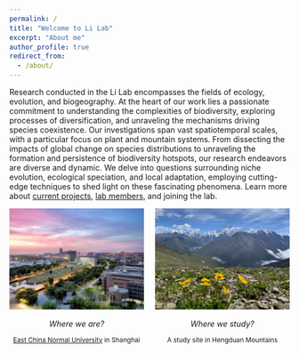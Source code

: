 ```yaml
---
permalink: /
title: "Welcome to Li Lab"
excerpt: "About me"
author_profile: true
redirect_from:
  - /about/
---
```


Research conducted in the Li Lab encompasses the fields of ecology, evolution, and biogeography. At the heart of our work lies a passionate commitment to understanding the complexities of biodiversity, exploring processes of diversification, and unraveling the mechanisms driving species coexistence. Our investigations span vast spatiotemporal scales, with a particular focus on plant and mountain systems. From dissecting the impacts of global change on species distributions to unraveling the formation and persistence of biodiversity hotspots, our research endeavors are diverse and dynamic. We delve into questions surrounding niche evolution, ecological speciation, and local adaptation, employing cutting-edge techniques to shed light on these fascinating phenomena. Learn more about [current projects](https://qli.github.io/research/), [lab members](https://qli.github.io/team/), and joining the lab.

<!--
![study site](/images/photos/ECNU.jpeg "where we are?"){: width="400px" style="float:right; padding-left:30px"}
![university location](/images/photos/HD/HD_1.jpg "where we study?"){: width="400px" style="float:left; padding-right:30px"}
{: style="clear: both"}

![university location](/images/ECNU.jpg "where we are?"){: width="400px" style="float:left; padding-right:30px"}
![study site](/images/photos/HD/HD_1.jpg "where we study?"){: width="400px" style="float:right; padding-left:30px"}
{: style="clear: both"}

| where we are? | where we study? |
|![](/images/ECNU.jpg){: width="400px"}| ![](/images/photos/HD/HD_1.jpg){: width="400px"} |
| *[university](https://www.ecnu.edu.cn/) in Shanghai* | *study site in Hengduan* |

--> 

<div style="display: flex; justify-content: center;">
  <div style="margin-right: 20px; text-align: center;">
    <img src="/images/ECNU.jpg" alt="ECNU" width="400px">
    <p><em>Where we are?</em></p>
    <p style="margin-bottom: 1px; font-size: smaller;"><a href="https://www.ecnu.edu.cn/">East China Normal University</a> in Shanghai</p>
  </div>
  <div style="text-align: center;">
    <img src="/images/photos/HD/HD_1.jpg" alt="Hengduan" width="400px">
    <p><em>Where we study?</em></p>
    <p style="margin-bottom: 1px; font-size: smaller;">A study site in Hengduan Mountains</p>
  </div>
</div>


